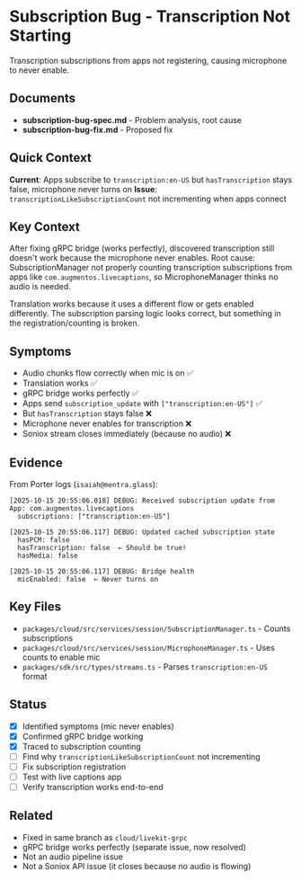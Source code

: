 # Subscription Bug - Transcription Not Starting

Transcription subscriptions from apps not registering, causing microphone to never enable.

## Documents

- **subscription-bug-spec.md** - Problem analysis, root cause
- **subscription-bug-fix.md** - Proposed fix

## Quick Context

**Current**: Apps subscribe to `transcription:en-US` but `hasTranscription` stays false, microphone never turns on
**Issue**: `transcriptionLikeSubscriptionCount` not incrementing when apps connect

## Key Context

After fixing gRPC bridge (works perfectly), discovered transcription still doesn't work because the microphone never enables. Root cause: SubscriptionManager not properly counting transcription subscriptions from apps like `com.augmentos.livecaptions`, so MicrophoneManager thinks no audio is needed.

Translation works because it uses a different flow or gets enabled differently. The subscription parsing logic looks correct, but something in the registration/counting is broken.

## Symptoms

- Audio chunks flow correctly when mic is on ✅
- Translation works ✅
- gRPC bridge works perfectly ✅
- Apps send `subscription_update` with `["transcription:en-US"]` ✅
- But `hasTranscription` stays false ❌
- Microphone never enables for transcription ❌
- Soniox stream closes immediately (because no audio) ❌

## Evidence

From Porter logs (`isaiah@mentra.glass`):

```
[2025-10-15 20:55:06.018] DEBUG: Received subscription update from App: com.augmentos.livecaptions
  subscriptions: ["transcription:en-US"]

[2025-10-15 20:55:06.117] DEBUG: Updated cached subscription state
  hasPCM: false
  hasTranscription: false  ← Should be true!
  hasMedia: false

[2025-10-15 20:55:06.117] DEBUG: Bridge health
  micEnabled: false  ← Never turns on
```

## Key Files

- `packages/cloud/src/services/session/SubscriptionManager.ts` - Counts subscriptions
- `packages/cloud/src/services/session/MicrophoneManager.ts` - Uses counts to enable mic
- `packages/sdk/src/types/streams.ts` - Parses `transcription:en-US` format

## Status

- [x] Identified symptoms (mic never enables)
- [x] Confirmed gRPC bridge working
- [x] Traced to subscription counting
- [ ] Find why `transcriptionLikeSubscriptionCount` not incrementing
- [ ] Fix subscription registration
- [ ] Test with live captions app
- [ ] Verify transcription works end-to-end

## Related

- Fixed in same branch as `cloud/livekit-grpc`
- gRPC bridge works perfectly (separate issue, now resolved)
- Not an audio pipeline issue
- Not a Soniox API issue (it closes because no audio is flowing)
